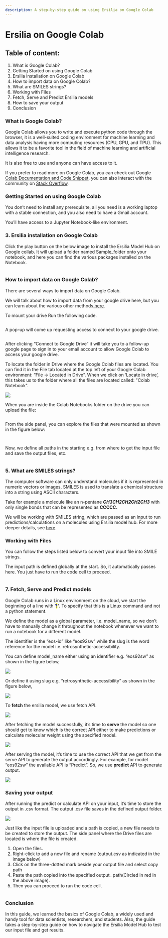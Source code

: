```yaml
---
description: A step-by-step guide on using Ersilia on Google Colab
---
```


# Ersilia on Google Colab

## **Table of content:**

1. What is Google Colab?
2. Getting Started on using Google Colab
3. Ersilia installation on Google Colab
4. How to import data on Google Colab?
5. What are SMILES strings?
6. Working with Files
7. Fetch, Serve and Predict Ersilia models
8. How to save your output
9. Conclusion

### **What is Google Colab?** <a href="#_yjhtj6a0s79m" id="_yjhtj6a0s79m"></a>

Google Colab allows you to write and execute python code through the browser, it is a well-suited coding environment for machine learning and data analysis having more computing resources (CPU, GPU, and TPU). This allows it to be a favorite tool in the field of machine learning and artificial intelligence research.

It is also free to use and anyone can have access to it.

If you prefer to read more on Google Colab, you can check out Google [Colab Documentation and Code Snippet](https://colab.research.google.com/notebooks/welcome.ipynb), you can also interact with the community on [Stack Overflow](https://stackoverflow.com/questions/tagged/google-colaboratory).

### **Getting Started on using Google Colab** <a href="#_wjcgqbf4aiql" id="_wjcgqbf4aiql"></a>

You don’t need to install any prerequisite, all you need is a working laptop with a stable connection, and you also need to have a Gmail account.

You’ll have access to a Jupyter Notebook-like environment.

### **3. Ersilia installation on Google Colab**

Click the play button on the below image to install the Ersilia Model Hub on Google collab. It will upload a folder named Sample\_folder onto your notebook, and here you can find the various packages installed on the Notebook.

<figure><img src="../../.gitbook/assets/imagen (8).png" alt=""><figcaption></figcaption></figure>

### **How to import data on Google Colab?**

There are several ways to import data on Google Colab.

We will talk about how to import data from your google drive here, but you can learn about the various other methods[ here](https://colab.research.google.com/notebooks/io.ipynb).

To mount your drive Run the following code.

<figure><img src="../../.gitbook/assets/imagen.png" alt=""><figcaption></figcaption></figure>

A pop-up will come up requesting access to connect to your google drive.

<figure><img src="../../.gitbook/assets/imagen (7).png" alt=""><figcaption></figcaption></figure>

After clicking “Connect to Google Drive” it will take you to a follow-up google page to sign in to your email account to allow Google Colab to access your google drive.

To locate the folder in Drive where the Google Colab files are located. You can find it in the File tab located at the top left of your Google Colab environment: “File -> Located in Drive”. When we click on ‘Locate in drive’, this takes us to the folder where all the files are located called: "Colab Notebook".

![](<../../.gitbook/assets/3 (1)>)

When you are inside the Colab Notebooks folder on the drive you can upload the file:

<figure><img src="../../.gitbook/assets/imagen (5).png" alt=""><figcaption></figcaption></figure>

From the side panel, you can explore the files that were mounted as shown in the figure below:

<figure><img src="../../.gitbook/assets/imagen (4).png" alt=""><figcaption></figcaption></figure>

<figure><img src="../../.gitbook/assets/imagen (6).png" alt=""><figcaption></figcaption></figure>

Now, we define all paths in the starting e.g. from where to get the input file and save the output files, etc.

<figure><img src="../../.gitbook/assets/imagen (1).png" alt=""><figcaption></figcaption></figure>

### **5. What are SMILES strings?**

The computer software can only understand molecules if it is represented in numeric vectors or images, SMILES is used to translate a chemical structure into a string using ASCII characters.

Take for example a molecule like an n-pentane _**CH3CH2CH2CH2CH3**_ with only single bonds that can be represented as **CCCCC.**

We will be working with SMILES string, which are passed as an input to run predictions/calculations on a molecules using Ersilia model hub. For more deeper details, see [here](https://ersilia.gitbook.io/ersilia-book/ersilia-model-hub/inputs)

### **Working with Files**

You can follow the steps listed below to convert your input file into SMILE strings.

The input path is defined globally at the start. So, it automatically passes here. You just have to run the code cell to proceed.

<figure><img src="../../.gitbook/assets/imagen (3).png" alt=""><figcaption></figcaption></figure>

### **7. Fetch, Serve and Predict models**

Google Colab runs in a Linux environment on the cloud, we start the beginning of a line with '<mark style="color:blue;">**!**</mark>**'**. To specify that this is a Linux command and not a python statement.

We define the model as a global parameter, i.e. model\_name, so we don’t have to manually change it throughout the notebook whenever we want to run a notebook for a different model.

The identifier is the “eos-id” like “eos92sw” while the slug is the word reference for the model i.e. retrosynthetic-accessibility.

You can define model\_name either using an identifier e.g. “eos92sw” as shown in the figure below,

![](<../../.gitbook/assets/9 (1)>)

Or define it using slug e.g. “retrosynthetic-accessibility” as shown in the figure below,

![](../../.gitbook/assets/10)

To **fetch** the ersilia model, we use fetch API.

![](../../.gitbook/assets/11)

After fetching the model successfully, it’s time to **serve** the model so one should get to know which is the correct API either to make predictions or calculate molecular weight using the specified model.

![](../../.gitbook/assets/12)

After serving the model, it’s time to use the correct API that we get from the serve API to generate the output accordingly. For example, for model “eos92sw” the available API is “Predict”. So, we use **predict** API to generate output.

![](../../.gitbook/assets/13)

### Saving your output

After running the predict or calculate API on your input, it’s time to store the output in .csv format. The output .csv file saves in the defined output folder.

![](../../.gitbook/assets/14)

Just like the input file is uploaded and a path is copied, a new file needs to be created to store the output. The side panel where the Drive files are located is where the file is created.

1. Open the files.
2. Right-click to add a new file and rename (output.csv as indicated in the image below)
3. Click on the three-dotted mark beside your output file and select copy path
4. Paste the path copied into the specified output\_ path(Circled in red in the above image).
5. Then you can proceed to run the code cell.

<figure><img src="../../.gitbook/assets/imagen (2).png" alt=""><figcaption></figcaption></figure>

### **Conclusion**

In this guide, we learned the basics of Google Colab, a widely used and handy tool for data scientists, researchers, and students. Also, the guide takes a step-by-step guide on how to navigate the Ersilia Model Hub to test our input file and get results.
